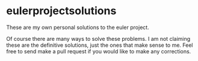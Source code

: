 # eulerprojectsolutions
These are my own personal solutions to the euler project.

Of course there are many ways to solve these problems. I am not claiming these are the definitive solutions, just the ones that make sense to me. Feel free to send make a pull request if you would like to make any corrections.
